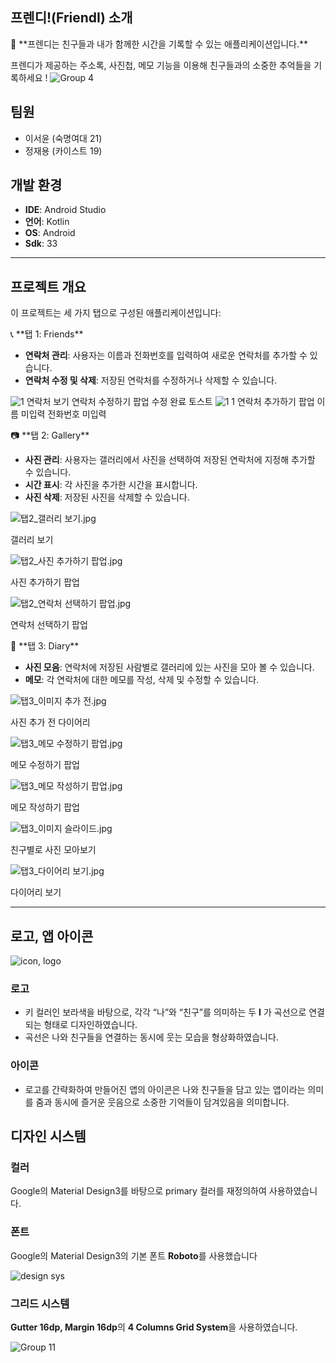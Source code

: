 ## **프렌디!(FriendI) 소개**

<aside>
🙌 **프렌디는 친구들과 내가 함께한 시간을 기록할 수 있는 애플리케이션입니다.**

프렌디가 제공하는 주소록, 사진첩, 메모 기능을 이용해 친구들과의 소중한 추억들을 기록하세요 !
![Group 4](https://github.com/JyngJ/MADCAMP_PJ1/assets/98818455/40d51118-3aed-4370-a06e-364b63660450)

</aside>

## **팀원**

- 이서윤 (숙명여대 21)
- 정재용 (카이스트 19)

## **개발 환경**

- **IDE**: Android Studio
- **언어**: Kotlin
- **OS**: Android
- **Sdk**: 33

---

## **프로젝트 개요**

이 프로젝트는 세 가지 탭으로 구성된 애플리케이션입니다:

<aside>
📞 **탭 1: Friends**

- **연락처 관리**: 사용자는 이름과 전화번호를 입력하여 새로운 연락처를 추가할 수 있습니다.
- **연락처 수정 및 삭제**: 저장된 연락처를 수정하거나 삭제할 수 있습니다.
</aside>

![1](https://github.com/JyngJ/MADCAMP_PJ1/assets/114678336/8c1a643c-06cc-4c12-a1a4-dea22c7653e6)
연락처 보기          연락처 수정하기 팝업          수정 완료 토스트
![1 1](https://github.com/JyngJ/MADCAMP_PJ1/assets/114678336/59c5a57a-bb2e-4a9e-b59b-240d403352e9)
연락처 추가하기 팝업          이름 미입력          전화번호 미입력


<aside>
📷 **탭 2: Gallery**

- **사진 관리**: 사용자는 갤러리에서 사진을 선택하여 저장된 연락처에 지정해 추가할 수 있습니다.
- **시간 표시**: 각 사진을 추가한 시간을 표시합니다.
- **사진 삭제**: 저장된 사진을 삭제할 수 있습니다.
</aside>

![탭2_갤러리 보기.jpg](https://prod-files-secure.s3.us-west-2.amazonaws.com/f6cb388f-3934-47d6-9928-26d2e10eb0fc/53e696b5-32f3-4364-a98c-b4f37b1a70d7/%ED%83%AD2_%EA%B0%A4%EB%9F%AC%EB%A6%AC_%EB%B3%B4%EA%B8%B0.jpg)

갤러리 보기

![탭2_사진 추가하기 팝업.jpg](https://prod-files-secure.s3.us-west-2.amazonaws.com/f6cb388f-3934-47d6-9928-26d2e10eb0fc/cbcf090c-c38a-445e-a90e-0b59dd44ccfc/%ED%83%AD2_%EC%82%AC%EC%A7%84_%EC%B6%94%EA%B0%80%ED%95%98%EA%B8%B0_%ED%8C%9D%EC%97%85.jpg)

사진 추가하기 팝업

![탭2_연락처 선택하기 팝업.jpg](https://prod-files-secure.s3.us-west-2.amazonaws.com/f6cb388f-3934-47d6-9928-26d2e10eb0fc/90a35e51-2adf-4114-8dea-aa0fe8fe7c8b/%ED%83%AD2_%EC%97%B0%EB%9D%BD%EC%B2%98_%EC%84%A0%ED%83%9D%ED%95%98%EA%B8%B0_%ED%8C%9D%EC%97%85.jpg)

연락처 선택하기 팝업

<aside>
📝 **탭 3: Diary**

- **사진 모음**: 연락처에 저장된 사람별로 갤러리에 있는 사진을 모아 볼 수 있습니다.
- **메모**: 각 연락처에 대한 메모를 작성, 삭제 및 수정할 수 있습니다.
</aside>

![탭3_이미지 추가 전.jpg](https://prod-files-secure.s3.us-west-2.amazonaws.com/f6cb388f-3934-47d6-9928-26d2e10eb0fc/8df96eee-3a01-410c-b059-ef8ff02495f2/%ED%83%AD3_%EC%9D%B4%EB%AF%B8%EC%A7%80_%EC%B6%94%EA%B0%80_%EC%A0%84.jpg)

사진 추가 전 다이어리

![탭3_메모 수정하기 팝업.jpg](https://prod-files-secure.s3.us-west-2.amazonaws.com/f6cb388f-3934-47d6-9928-26d2e10eb0fc/5cfb56e9-929b-4a97-abb6-290e02f10830/%ED%83%AD3_%EB%A9%94%EB%AA%A8_%EC%88%98%EC%A0%95%ED%95%98%EA%B8%B0_%ED%8C%9D%EC%97%85.jpg)

메모 수정하기 팝업

![탭3_메모 작성하기 팝업.jpg](https://prod-files-secure.s3.us-west-2.amazonaws.com/f6cb388f-3934-47d6-9928-26d2e10eb0fc/a1cf6911-856e-4e16-82d6-ac68be5a1972/%ED%83%AD3_%EB%A9%94%EB%AA%A8_%EC%9E%91%EC%84%B1%ED%95%98%EA%B8%B0_%ED%8C%9D%EC%97%85.jpg)

메모 작성하기 팝업

![탭3_이미지 슬라이드.jpg](https://prod-files-secure.s3.us-west-2.amazonaws.com/f6cb388f-3934-47d6-9928-26d2e10eb0fc/1ab6640b-1ce4-463f-bc80-044c13585967/%ED%83%AD3_%EC%9D%B4%EB%AF%B8%EC%A7%80_%EC%8A%AC%EB%9D%BC%EC%9D%B4%EB%93%9C.jpg)

친구별로 사진 모아보기

![탭3_다이어리 보기.jpg](https://prod-files-secure.s3.us-west-2.amazonaws.com/f6cb388f-3934-47d6-9928-26d2e10eb0fc/d719ddb3-e218-4ee3-b157-2ed6e45da494/%ED%83%AD3_%EB%8B%A4%EC%9D%B4%EC%96%B4%EB%A6%AC_%EB%B3%B4%EA%B8%B0.jpg)

다이어리 보기

---

## 로고, 앱 아이콘

![icon, logo](https://github.com/JyngJ/MADCAMP_PJ1/assets/98818455/941bc228-abc8-49a1-b7f7-683fc2b51680)


### 로고

- 키 컬러인 보라색을 바탕으로, 
각각 “나”와 “친구”를 의미하는 두 **I** 가 곡선으로 연결되는 형태로 디자인하였습니다.
- 곡선은 나와 친구들을 연결하는 동시에 웃는 모습을 형상화하였습니다.

### 아이콘

- 로고를 간략화하여 만들어진 앱의 아이콘은 나와 친구들을 담고 있는 앱이라는 의미를 줌과 동시에 즐거운 웃음으로 소중한 기억들이 담겨있음을 의미합니다.

## 디자인 시스템

### 컬러

Google의 Material Design3를 바탕으로 primary 컬러를 재정의하여 사용하였습니다.

### 폰트

Google의 Material Design3의 기본 폰트 **Roboto**를 사용했습니다

![design sys](https://github.com/JyngJ/MADCAMP_PJ1/assets/98818455/2733f229-1dd7-4c4a-9987-9c7614c7feff)


### 그리드 시스템

**Gutter 16dp, Margin 16dp**의 **4 Columns Grid System**을 사용하였습니다.

![Group 11](https://github.com/JyngJ/MADCAMP_PJ1/assets/98818455/e499be09-4d06-433a-8585-d2f2f95a6ded)



